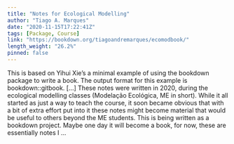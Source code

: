 ```yaml
---
title: "Notes for Ecological Modelling"
author: "Tiago A. Marques"
date: "2020-11-15T17:22:41Z"
tags: [Package, Course]
link: "https://bookdown.org/tiagoandremarques/ecomodbook/"
length_weight: "26.2%"
pinned: false
---
```


This is based on Yihui Xie’s a minimal example of using the bookdown package to write a book. The output format for this example is bookdown::gitbook. [...] These notes were written in 2020, during the ecological modelling classes (Modelação Ecológica, ME in short). While it all started as just a way to teach the course, it soon became obvious that with a bit of extra effort put into it these notes might become material that would be useful to others beyond the ME students. This is being written as a bookdown project. Maybe one day it will become a book, for now, these are essentially notes I  ...
